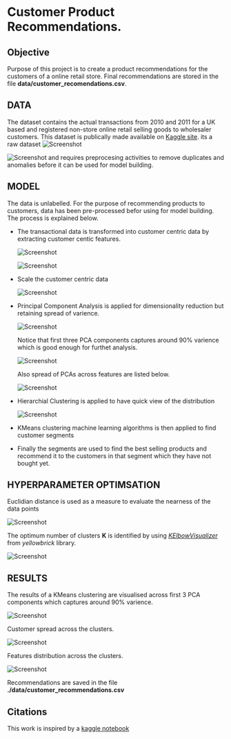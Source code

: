# Customer Product Recommendations.

## Objective
Purpose of this project is to create a product recommendations for the customers of a online retail store. Final recommendations are stored in the file **data/customer_recomendations.csv**.

## DATA
The dataset contains the actual transactions from 2010 and 2011 for a UK based and registered non-store online retail selling goods to wholesaler customers. This dataset is publically made available on [Kaggle site](https://www.kaggle.com/datasets/carrie1/ecommerce-data/data). its a raw dataset 
![Screenshot](./images/raw-transactional-data.png)

![Screenshot](./images/stats-raw-transactions-data.png)
and requires preprocesing activities to remove duplicates and anomalies before it can be used for model building.

## MODEL 
The data is unlabelled. For the purpose of recommending products to customers, data has been pre-processed befor using for model building. The process is explained below.

- The transactional data is transformed into customer centric data by extracting customer centic features.
  
  ![Screenshot](./images/customer-centirc-data.png)

  ![Screenshot](./images/correlation-matrix.png)

- Scale the customer centric data
  
  ![Screenshot](./images/scaled-customer-centric-data.png)

- Principal Component Analysis is applied for dimensionality reduction but retaining spread of varience.
  
  ![Screenshot](./images/PCA-Varience.png)

  Notice that first three PCA components captures around 90% varience which is good enough for furthet analysis.

  ![Screenshot](./images/PCA-Applied-customer-centric-data.png)

  Also spread of PCAs across features are listed below.

  ![Screenshot](./images/PCA-DATA.png)

- Hierarchial Clustering is applied to have quick view of the distribution
  
  ![Screenshot](./images/hierarchial_clustring.png)

- KMeans clustering machine learning algorithms is then applied to find customer segments
- Finally the segments are used to find the best selling products and recommend it to the customers in that segment which they have not bought yet.


## HYPERPARAMETER OPTIMSATION
Euclidian distance is used as a measure to evaluate the nearness of the data points

![Screenshot](./images/knn-distance.png)

The optimum number of clusters **K** is identified by using [*KElbowVisualizer*](https://www.scikit-yb.org/en/latest/api/cluster/elbow.html) from *yellowbrick* library.

![Screenshot](./images/Kmeans-Cluster-ElbowChart.png)

## RESULTS
The results of a KMeans clustering are visualised across first 3 PCA components which captures around 90% varience.

![Screenshot](./images/customer-segments.png)

Customer spread across the clusters.

![Screenshot](./images/customer-distributions-across-clusters.png)

Features distribution across the clusters.

![Screenshot](./images/FeatureDistributionsAcrossClusters.png)

Recommendations are saved in the file **./data/customer_recommendations.csv**

## Citations
This work is inspired by a [kaggle notebook](https://www.kaggle.com/code/farzadnekouei/customer-segmentation-recommendation-system)

